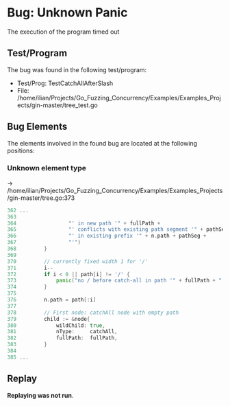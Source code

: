 # Bug: Unknown Panic

The execution of the program timed out

## Test/Program
The bug was found in the following test/program:

- Test/Prog: TestCatchAllAfterSlash
- File: /home/ilian/Projects/Go_Fuzzing_Concurrency/Examples/Examples_Projects/gin-master/tree_test.go

## Bug Elements
The elements involved in the found bug are located at the following positions:

###  Unknown element type
-> /home/ilian/Projects/Go_Fuzzing_Concurrency/Examples/Examples_Projects/gin-master/tree.go:373
```go
362 ...
363 
364 				"' in new path '" + fullPath +
365 				"' conflicts with existing path segment '" + pathSeg +
366 				"' in existing prefix '" + n.path + pathSeg +
367 				"'")
368 		}
369 
370 		// currently fixed width 1 for '/'
371 		i--
372 		if i < 0 || path[i] != '/' {
373 			panic("no / before catch-all in path '" + fullPath + "'")           // <-------
374 		}
375 
376 		n.path = path[:i]
377 
378 		// First node: catchAll node with empty path
379 		child := &node{
380 			wildChild: true,
381 			nType:     catchAll,
382 			fullPath:  fullPath,
383 		}
384 
385 ...
```


## Replay
**Replaying was not run**.

